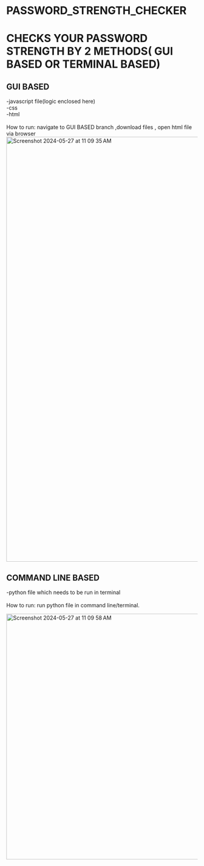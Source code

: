 # PASSWORD_STRENGTH_CHECKER
# CHECKS YOUR PASSWORD STRENGTH BY 2 METHODS( GUI BASED OR TERMINAL BASED)




## GUI BASED

  -javascript file(logic enclosed here)<br />
  -css<br />
  -html<br />
  <br />
  How to run: navigate to GUI BASED branch ,download files , open html file via browser<br />
  <img width="1117" alt="Screenshot 2024-05-27 at 11 09 35 AM" src="https://github.com/dinosaur21/PASSWORD_STRENGTH_CHECKER/assets/140154294/27b459ed-1a74-414a-be36-befd34d95047">
  

## COMMAND LINE BASED
  -python file which needs to be run in terminal<br />
  <br />
  How to run: run python file in command line/terminal.

  <img width="646" alt="Screenshot 2024-05-27 at 11 09 58 AM" src="https://github.com/dinosaur21/PASSWORD_STRENGTH_CHECKER/assets/140154294/c11d0c33-54fa-48d1-8758-a3a937902ff6">
  
